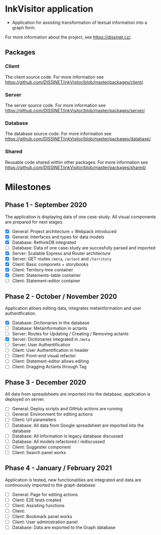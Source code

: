 # InkVisitor application

- Application for assisting transformation of textual information into a graph form.

For more information about the project, see https://dissinet.cz/.

## Packages

### Client

The client source code. For more information see https://github.com/DISSINET/inkVisitor/blob/master/packages/client/.

### Server

The server source code. For more information see https://github.com/DISSINET/inkVisitor/blob/master/packages/server/.

### Database

The database source code. For more information see https://github.com/DISSINET/inkVisitor/blob/master/packages/database/.

### Shared

Reusable code shared within other packages. For more information see https://github.com/DISSINET/inkVisitor/blob/master/packages/shared/.

# Milestones

## Phase 1 - September 2020

The application is displaying data of one case-study. All visual components are prepared for next stages.

- [x] General: Project architecture + Webpack introduced
- [x] General: Interfaces and types for data models
- [x] Database: RethinkDB integrated
- [ ] Database: Data of one case-study are succesfully parsed and imported
- [x] Server: Scalable Express and Router architecture
- [x] Server: GET routes `/meta`, `/actant` and `/territory`
- [x] Client: Basic componets + storybooks
- [x] Client: Territory-tree container
- [x] Client: Statements-table container
- [ ] Client: Statement-editor container

## Phase 2 - October / November 2020

Application allows editing data, integrates metainformation and user authentfication.

- [x] Database: Dictionaries in the database
- [ ] Database: Metainformation in actants
- [ ] Server: Routes for Updating / Creating / Removing actants
- [x] Server: Dictionaries integrated in `/meta`
- [ ] Server: User Authentification
- [ ] Client: User Authentification in header
- [ ] Client: Front-end visual refactor
- [ ] Client: Statement-editor allows editing
- [ ] Client: Dragging Actants through Tag

## Phase 3 - December 2020

All data from spreadsheets are imported into the database, application is deployed on server.

- [ ] General: Deploy scripts and GitHub actions are running
- [ ] General: Environment for editing actions
- [ ] Client: Url parameters
- [ ] Database: All data from Google spreadsheet are imported into the database
- [ ] Database: All information in legacy database discussed
- [ ] Database: All models refactored / rediscussed
- [ ] Client: Suggester component
- [ ] Client: Search panel works

## Phase 4 - January / February 2021

Application is tested, new functionalities are integrated and data are continuously imported to the graph database.

- [ ] General: Page for editing actions
- [ ] Client: E2E tests created
- [ ] Client: Assisting functions
- [ ] Client:
- [ ] Client: Bookmark panel works
- [ ] Client: User administration panel
- [ ] Database: Data are exported to the Graph database
